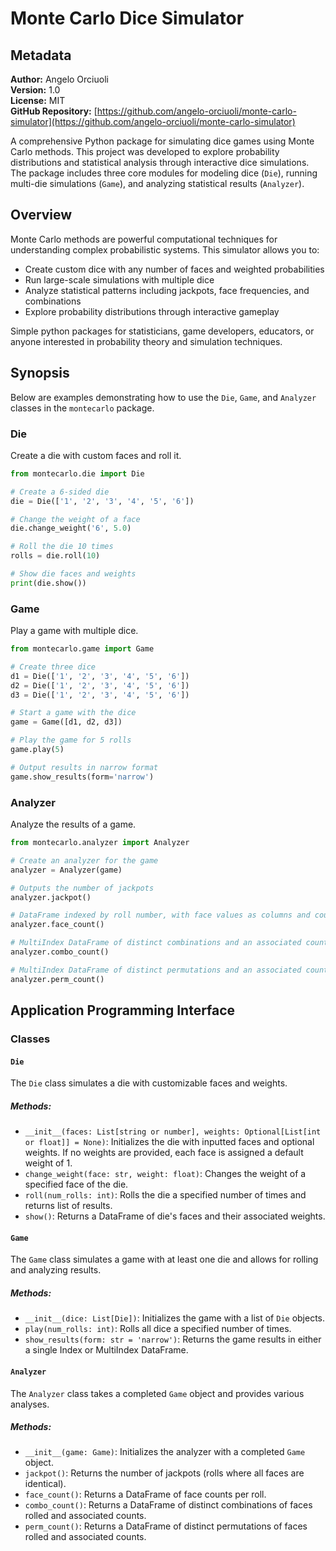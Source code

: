 # Monte Carlo Dice Simulator

## Metadata

**Author:** Angelo Orciuoli  
**Version:** 1.0  
**License:** MIT  
**GitHub Repository:** [https://github.com/angelo-orciuoli/monte-carlo-simulator](https://github.com/angelo-orciuoli/monte-carlo-simulator)

A comprehensive Python package for simulating dice games using Monte Carlo methods. This project was developed to explore probability distributions and statistical analysis through interactive dice simulations. The package includes three core modules for modeling dice (`Die`), running multi-die simulations (`Game`), and analyzing statistical results (`Analyzer`).

## Overview

Monte Carlo methods are powerful computational techniques for understanding complex probabilistic systems. This simulator allows you to:

- Create custom dice with any number of faces and weighted probabilities
- Run large-scale simulations with multiple dice
- Analyze statistical patterns including jackpots, face frequencies, and combinations
- Explore probability distributions through interactive gameplay

Simple python packages for statisticians, game developers, educators, or anyone interested in probability theory and simulation techniques.

## Synopsis

Below are examples demonstrating how to use the `Die`, `Game`, and `Analyzer` classes in the `montecarlo` package.

### Die
Create a die with custom faces and roll it.

```python
from montecarlo.die import Die

# Create a 6-sided die
die = Die(['1', '2', '3', '4', '5', '6'])

# Change the weight of a face
die.change_weight('6', 5.0)

# Roll the die 10 times
rolls = die.roll(10)

# Show die faces and weights
print(die.show())
```

### Game
Play a game with multiple dice.

```python
from montecarlo.game import Game

# Create three dice
d1 = Die(['1', '2', '3', '4', '5', '6'])
d2 = Die(['1', '2', '3', '4', '5', '6'])
d3 = Die(['1', '2', '3', '4', '5', '6'])

# Start a game with the dice
game = Game([d1, d2, d3])

# Play the game for 5 rolls
game.play(5)

# Output results in narrow format
game.show_results(form='narrow')
```

### Analyzer
Analyze the results of a game.

```python
from montecarlo.analyzer import Analyzer

# Create an analyzer for the game
analyzer = Analyzer(game)

# Outputs the number of jackpots
analyzer.jackpot()

# DataFrame indexed by roll number, with face values as columns and count values in cells
analyzer.face_count()

# MultiIndex DataFrame of distinct combinations and an associated counts column
analyzer.combo_count()

# MultiIndex DataFrame of distinct permutations and an associated counts column
analyzer.perm_count()
```

## Application Programming Interface

### Classes

#### `Die`
The `Die` class simulates a die with customizable faces and weights.

##### Methods:
- `__init__(faces: List[string or number], weights: Optional[List[int or float]] = None)`: Initializes the die with inputted faces and optional weights. If no weights are provided, each face is assigned a default weight of 1.
- `change_weight(face: str, weight: float)`: Changes the weight of a specified face of the die.
- `roll(num_rolls: int)`: Rolls the die a specified number of times and returns list of results.
- `show()`: Returns a DataFrame of die's faces and their associated weights.

#### `Game`
The `Game` class simulates a game with at least one die and allows for rolling and analyzing results.

##### Methods:
- `__init__(dice: List[Die])`: Initializes the game with a list of `Die` objects.
- `play(num_rolls: int)`: Rolls all dice a specified number of times.
- `show_results(form: str = 'narrow')`: Returns the game results in either a single Index or MultiIndex DataFrame.

#### `Analyzer`
The `Analyzer` class takes a completed `Game` object and provides various analyses.

##### Methods:
- `__init__(game: Game)`: Initializes the analyzer with a completed `Game` object.
- `jackpot()`: Returns the number of jackpots (rolls where all faces are identical).
- `face_count()`: Returns a DataFrame of face counts per roll.
- `combo_count()`: Returns a DataFrame of distinct combinations of faces rolled and associated counts.
- `perm_count()`: Returns a DataFrame of distinct permutations of faces rolled and associated counts.
